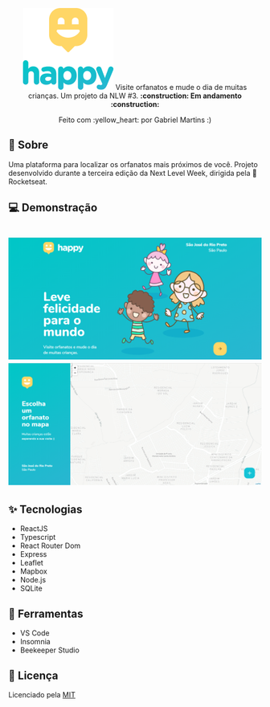 <p align="center">
  <img alt="HappyLogo" title="#Logo" src="./assets/logo.png" />
  Visite orfanatos e mude o dia de muitas crianças. Um projeto da NLW #3.
  <b> :construction: Em andamento :construction: </b>
  <p align="center"> Feito com :yellow_heart: por Gabriel Martins :) </p>
</p>

## :email: Sobre
Uma plataforma para localizar os orfanatos mais próximos de você. 
Projeto desenvolvido durante a terceira edição da Next Level Week, dirigida pela :rocket: Rocketseat.

## :computer: Demonstração
<h1 align="center">
  <img alt="HappyLanding" title="#Landing" src="./assets/landing.png" />
  <img alt="HappyMap" title="#OrphanagesMap" src="./assets/orphanages-map.png" />
</h1>

<!-- ## Funcionalidades
- [x] Localização no mapa
- [x] Cadastro de orfanatos -->

## :sparkles: Tecnologias 
- ReactJS
- Typescript
- React Router Dom
- Express
- Leaflet
- Mapbox
- Node.js
- SQLite

## :wrench: Ferramentas
- VS Code
- Insomnia
- Beekeeper Studio

<!-- ## Instalação -->

## :page_with_curl: Licença
Licenciado pela <a href="./LICENSE.md"> MIT </a>
